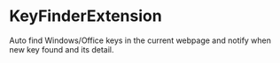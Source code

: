 # KeyFinderExtension
Auto find Windows/Office keys in the current webpage and notify when new key found and its detail.
